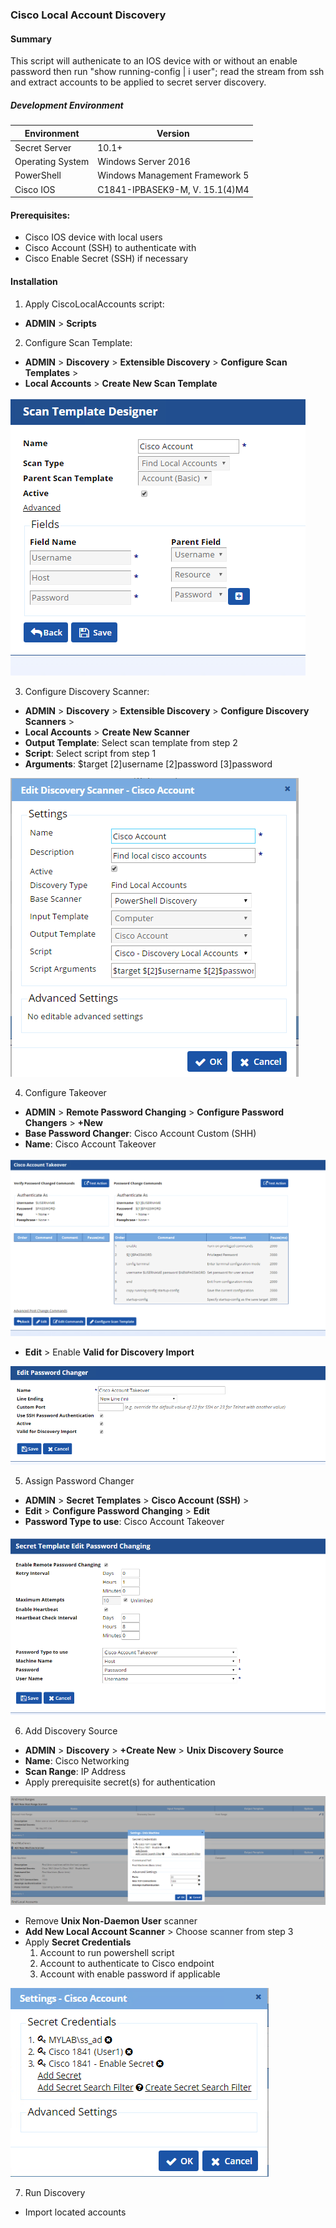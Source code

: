 ### Cisco Local Account Discovery

#### Summary
This script will authenicate to an IOS device with or without an enable password then run "show running-config | i user"; read the stream from ssh and extract accounts to be applied to secret server discovery.

##### Development Environment
| Environment | Version |
| ------ | ------ |
| Secret Server | 10.1+ |
| Operating System | Windows Server 2016 |
| PowerShell | Windows Management Framework 5 |
| Cisco IOS | C1841-IPBASEK9-M, V. 15.1(4)M4 |

#### Prerequisites: 
- Cisco IOS device with local users
- Cisco Account (SSH) to authenticate with
- Cisco Enable Secret (SSH) if necessary


#### Installation

1. Apply CiscoLocalAccounts script:
 - **ADMIN** > **Scripts**
2. Configure Scan Template: 
 - **ADMIN** > **Discovery** > **Extensible Discovery** > **Configure Scan Templates** >
 - **Local Accounts** > **Create New Scan Template**

![Scan Template Designer](imgs/scanner-1.PNG)

3. Configure Discovery Scanner:
- **ADMIN** > **Discovery** > **Extensible Discovery** > **Configure Discovery Scanners** >
- **Local Accounts** > **Create New Scanner**
- **Output Template**: Select scan template from step 2
- **Script**: Select  script from step 1
- **Arguments**: $target $[2]$username $[2]$password $[3]$password

![Edit Discovery Scanner](imgs/scanner-2.PNG)

4. Configure Takeover
- **ADMIN** > **Remote Password Changing** > **Configure Password Changers** > **+New**
- **Base Password Changer**: Cisco Account Custom (SHH)
- **Name**: Cisco Account Takeover

![Password Change Commands](imgs/scanner-3.PNG)

- **Edit** > Enable **Valid for Discovery Import**

![Edit Password Changer](imgs/scanner-4.PNG)

5. Assign Password Changer
- **ADMIN** > **Secret Templates** > **Cisco Account (SSH)** > 
- **Edit** > **Configure Password Changing** > **Edit**
- **Password Type to use**: Cisco Account Takeover

![Edit Password Changer](imgs/scanner-5.PNG)

6. Add Discovery Source
- **ADMIN** > **Discovery** > **+Create New** > **Unix Discovery Source**
- **Name**: Cisco Networking
- **Scan Range**: IP Address
- Apply prerequisite secret(s) for authentication

![Edit Password Changer](imgs/scanner-6.PNG)

- Remove **Unix Non-Daemon User** scanner
- **Add New Local Account Scanner** > Choose scanner from step 3
- Apply **Secret Credentials**
    1. Account to run powershell script
    2. Account to authenticate to Cisco endpoint
    3. Account with enable password if applicable

![Edit Password Changer](imgs/scanner-7.PNG)

7. Run Discovery
- Import located accounts
